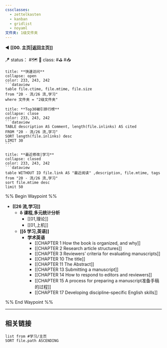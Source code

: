 ```yaml
---
cssclasses:
  - zettelkasten
  - kanban
  - gridlist
  - noyaml
文件夹: 1级文件夹
---
```


◀️ **[[00. 主页|返回主页]]**

🪁 status： #🗺️
🎏 class: #⛳ #📥 

```ad-todo
title: **快速访问**
collapse: open
color: 233, 243, 242
```dataview 
table file.ctime, file.mtime, file.size
from "20 - 流/26 流,学习"
where 文件夹 = "2级文件夹"
```

````ad-todo
title: **Top30被引排行榜**
collapse: close
color: 233, 243, 242
```dataview
TABLE description AS Comment, length(file.inlinks) AS cited
FROM "20 - 流/26 流,学习"
SORT length(file.inlinks) desc
LIMIT 30
```
````

```ad-todo
title: **最近修改|学习**
collapse: closed
color: 233, 243, 242
```dataview
table WITHOUT ID file.link AS "最近阅读" ,description, file.mtime, tags
from "20 - 流/26 流,学习"
sort file.mtime desc
limit 50
```

%% Begin Waypoint %%
- **[[26 流,学习]]**
	- **δ 课程,多元统计分析**
		- [[01,理论]]
		- [[01,上机]]
	- **[[δ 学习,英语]]**
		- **学术英语**
			- [[CHAPTER 1 How the book is organized,   and why]]
			- [[CHAPTER 2 Research article structures]]
			- [[CHAPTER 3 Reviewers’ criteria for evaluating  manuscripts]]
			- [[CHAPTER 10 The title]]
			- [[CHAPTER 11 The Abstract]]
			- [[CHAPTER 13 Submitting a manuscript]]
			- [[CHAPTER 14 How to respond to editors and reviewers]]
			- [[CHAPTER 15 A process for preparing   a manuscript准备手稿的过程]]
			- [[CHAPTER 17 Developing discipline-specific English skills]]

%% End Waypoint %%

---

## 相关链接
```dataview
list from #学习/主页
SORT file.path ASCENDING
```